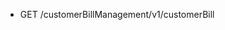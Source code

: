 <!--
    ATTENTION: This file was generated via gradle!
               Do NOT manually edit this file! Any such changes will be overwritten!
-->

* GET /customerBillManagement/v1/customerBill
